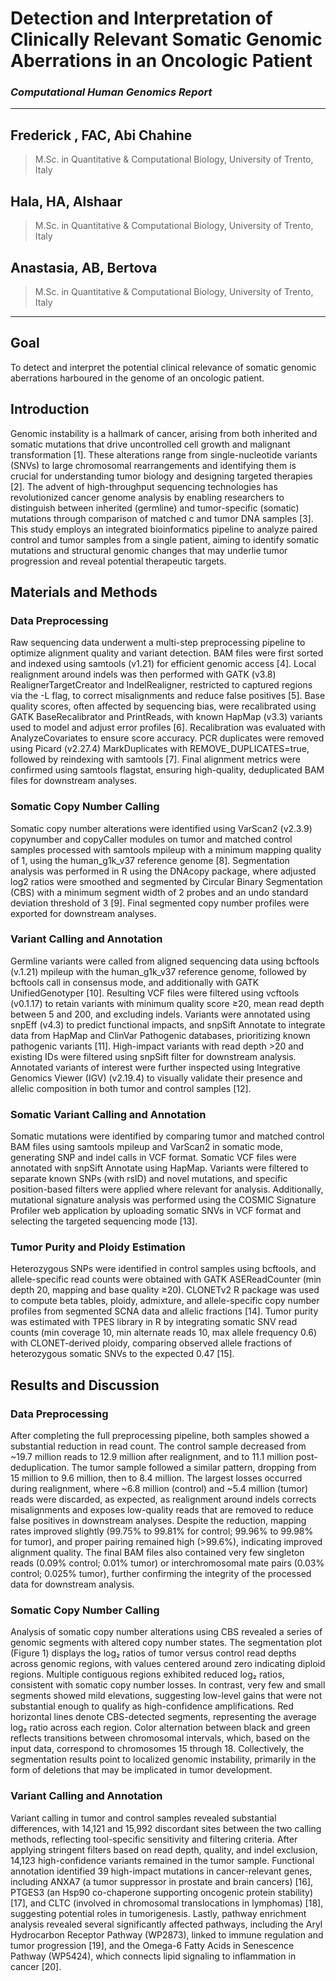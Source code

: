 # Detection and Interpretation of Clinically Relevant Somatic Genomic Aberrations in an Oncologic Patient
### _Computational Human Genomics Report_

---
## Frederick , FAC, Abi Chahine
> M.Sc. in Quantitative & Computational Biology, University of Trento, Italy
## Hala, HA, Alshaar
> M.Sc. in Quantitative & Computational Biology, University of Trento, Italy 
## Anastasia, AB, Bertova
> M.Sc. in Quantitative & Computational Biology, University of Trento, Italy

---  

## Goal  

To detect and interpret the potential clinical relevance of somatic genomic aberrations harboured in
the genome of an oncologic patient.

## Introduction  

Genomic instability is a hallmark of cancer, arising from both inherited and somatic mutations that drive uncontrolled cell growth and malignant transformation [1]. These alterations range from single-nucleotide variants (SNVs) to large chromosomal rearrangements and identifying them is crucial for understanding tumor biology and designing targeted therapies [2]. The advent of high-throughput sequencing technologies has revolutionized cancer genome analysis by enabling researchers to distinguish between inherited (germline) and tumor-specific (somatic) mutations through comparison of matched c and tumor DNA samples [3]. This study employs an integrated bioinformatics pipeline to analyze paired control and tumor samples from a single patient, aiming to identify somatic mutations and structural genomic changes that may underlie tumor progression and reveal potential therapeutic targets.  

## Materials and Methods  

### Data Preprocessing  

Raw sequencing data underwent a multi-step preprocessing pipeline to optimize alignment quality and variant detection. BAM files were first sorted and indexed using samtools (v1.21) for efficient genomic access [4]. Local realignment around indels was then performed with GATK (v3.8) RealignerTargetCreator and IndelRealigner, restricted to captured regions via the -L flag, to correct misalignments and reduce false positives [5]. Base quality scores, often affected by sequencing bias, were recalibrated using GATK BaseRecalibrator and PrintReads, with known HapMap (v3.3) variants used to model and adjust error profiles [6]. Recalibration was evaluated with AnalyzeCovariates to ensure score accuracy. PCR duplicates were removed using Picard (v2.27.4) MarkDuplicates with REMOVE_DUPLICATES=true, followed by reindexing with samtools [7]. Final alignment metrics were confirmed using samtools flagstat, ensuring high-quality, deduplicated BAM files for downstream analyses.  

### Somatic Copy Number Calling  

Somatic copy number alterations were identified using VarScan2 (v2.3.9) copynumber and copyCaller modules on tumor and matched control samples processed with samtools mpileup with a minimum mapping quality of 1, using the human_g1k_v37 reference genome [8]. Segmentation analysis was performed in R using the DNAcopy package, where adjusted log2 ratios were smoothed and segmented by Circular Binary Segmentation (CBS) with a minimum segment width of 2 probes and an undo standard deviation threshold of 3 [9]. Final segmented copy number profiles were exported for downstream analyses.  

### Variant Calling and Annotation  

Germline variants were called from aligned sequencing data using bcftools (v.1.21) mpileup with the human_g1k_v37 reference genome, followed by bcftools call in consensus mode, and additionally with GATK UnifiedGenotyper [10]. Resulting VCF files were filtered using vcftools (v0.1.17) to retain variants with minimum quality score ≥20, mean read depth between 5 and 200, and excluding indels. Variants were annotated using snpEff (v4.3) to predict functional impacts, and snpSift Annotate to integrate data from HapMap and ClinVar Pathogenic databases, prioritizing known pathogenic variants [11]. High-impact variants with read depth >20 and existing IDs were filtered using snpSift filter for downstream analysis. Annotated variants of interest were further inspected using Integrative Genomics Viewer (IGV) (v2.19.4) to visually validate their presence and allelic composition in both tumor and control samples [12].  

### Somatic Variant Calling and Annotation  

Somatic mutations were identified by comparing tumor and matched control BAM files using samtools mpileup and VarScan2 in somatic mode, generating SNP and indel calls in VCF format. Somatic VCF files were annotated with snpSift Annotate using HapMap. Variants were filtered to separate known SNPs (with rsID) and novel mutations, and specific position-based filters were applied where relevant for analysis. Additionally, mutational signature analysis was performed using the COSMIC Signature Profiler web application by uploading somatic SNVs in VCF format and selecting the targeted sequencing mode [13].  

### Tumor Purity and Ploidy Estimation  

Heterozygous SNPs were identified in control samples using bcftools, and allele-specific read counts were obtained with GATK ASEReadCounter (min depth 20, mapping and base quality ≥20). CLONETv2 R package was used to compute beta tables, ploidy, admixture, and allele-specific copy number profiles from segmented SCNA data and allelic fractions [14]. Tumor purity was estimated with TPES library in R by integrating somatic SNV read counts (min coverage 10, min alternate reads 10, max allele frequency 0.6) with CLONET-derived ploidy, comparing observed allele fractions of heterozygous somatic SNVs to the expected 0.47 [15].  

## Results and Discussion  

### Data Preprocessing  

After completing the full preprocessing pipeline, both samples showed a substantial reduction in read count. The control sample decreased from ~19.7 million reads to 12.9 million after realignment, and to 11.1 million post-deduplication. The tumor sample followed a similar pattern, dropping from 15 million to 9.6 million, then to 8.4 million. The largest losses occurred during realignment, where ~6.8 million (control) and ~5.4 million (tumor) reads were discarded, as expected, as realignment around indels corrects misalignments and exposes low-quality reads that are removed to reduce false positives in downstream analyses. Despite the reduction, mapping rates improved slightly (99.75% to 99.81% for control; 99.96% to 99.98% for tumor), and proper pairing remained high (>99.6%), indicating improved alignment quality. The final BAM files also contained very few singleton reads (0.09% control; 0.01% tumor) or interchromosomal mate pairs (0.03% control; 0.025% tumor), further confirming the integrity of the processed data for downstream analysis.  

### Somatic Copy Number Calling  

Analysis of somatic copy number alterations using CBS revealed a series of genomic segments with altered copy number states. The segmentation plot (Figure 1) displays the log₂ ratios of tumor versus control read depths across genomic regions, with values centered around zero indicating diploid regions. Multiple contiguous regions exhibited reduced log₂ ratios, consistent with somatic copy number losses. In contrast, very few and small segments showed mild elevations, suggesting low-level gains that were not substantial enough to qualify as high-confidence amplifications. Red horizontal lines denote CBS-detected segments, representing the average log₂ ratio across each region. Color alternation between black and green reflects transitions between chromosomal intervals, which, based on the input data, correspond to chromosomes 15 through 18. Collectively, the segmentation results point to localized genomic instability, primarily in the form of deletions that may be implicated in tumor development.  

### Variant Calling and Annotation  

Variant calling in tumor and control samples revealed substantial differences, with 14,121 and 15,992 discordant sites between the two calling methods, reflecting tool-specific sensitivity and filtering criteria. After applying stringent filters based on read depth, quality, and indel exclusion, 14,123 high-confidence variants remained in the tumor sample. Functional annotation identified 39 high-impact mutations in cancer-relevant genes, including ANXA7 (a tumor suppressor in prostate and brain cancers) [16], PTGES3 (an Hsp90 co-chaperone supporting oncogenic protein stability) [17], and CLTC (involved in chromosomal translocations in lymphomas) [18], suggesting potential roles in tumorigenesis. Lastly, pathway enrichment analysis revealed several significantly affected pathways, including the Aryl Hydrocarbon Receptor Pathway (WP2873), linked to immune regulation and tumor progression [19], and the Omega-6 Fatty Acids in Senescence Pathway (WP5424), which connects lipid signaling to inflammation in cancer [20].  

